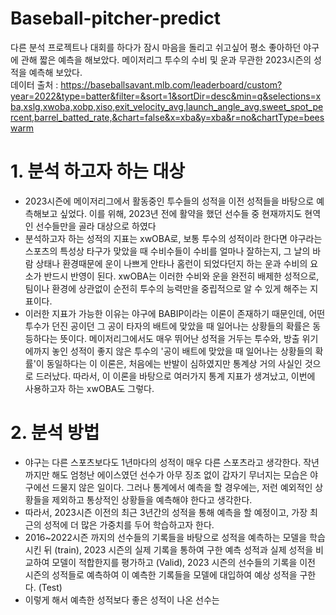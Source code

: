 # Baseball-pitcher-predict

다른 분석 프로젝트나 대회를 하다가 잠시 마음을 돌리고 쉬고싶어 평소 좋아하던 야구에 관해 짧은 예측을 해보았다.
메이저리그 투수의 수비 및 운과 무관한 2023시즌의 성적을 예측해 보았다.  
데이터 출처 : https://baseballsavant.mlb.com/leaderboard/custom?year=2022&type=batter&filter=&sort=1&sortDir=desc&min=q&selections=xba,xslg,xwoba,xobp,xiso,exit_velocity_avg,launch_angle_avg,sweet_spot_percent,barrel_batted_rate,&chart=false&x=xba&y=xba&r=no&chartType=beeswarm  

# 1. 분석 하고자 하는 대상
* 2023시즌에 메이저리그에서 활동중인 투수들의 성적을 이전 성적들을 바탕으로 예측해보고 싶었다. 이를 위해, 2023년 전에 활약을 했던 선수들 중 현재까지도 현역인 선수들만을 골라 대상으로 하였다
* 분석하고자 하는 성적의 지표는 xwOBA로, 보통 투수의 성적이라 한다면 야구라는 스포츠의 특성상 타구가 맞았을 때 수비수들이 수비를 얼마나 잘하는지, 그 날의 바람 상태나 환경때문에 운이 나쁘게 안타나 홈런이 되었다던지 하는 운과 수비의 요소가 반드시 반영이 된다. xwOBA는 이러한 수비와 운을 완전히 배제한 성적으로, 팀이나 환경에 상관없이 순전히 투수의 능력만을 중립적으로 알 수 있게 해주는 지표이다.
* 이러한 지표가 가능한 이유는 야구에 BABIP이라는 이론이 존재하기 때문인데, 어떤 투수가 던진 공이던 그 공이 타자의 배트에 맞았을 때 일어나는 상황들의 확률은 동등하다는 뜻이다. 메이저리그에서도 매우 뛰어난 성적을 거두는 투수와, 방출 위기에까지 놓인 성적이 좋지 않은 투수의 '공이 배트에 맞았을 때 일어나는 상황들의 확률'이 동일하다는 이 이론은, 처음에는 반발이 심하였지만 통계상 거의 사실인 것으로 드러났다. 따라서, 이 이론을 바탕으로 여러가지 통계 지표가 생겨났고, 이번에 사용하고자 하는 xwOBA도 그렇다.

# 2. 분석 방법
* 야구는 다른 스포츠보다도 1년마다의 성적이 매우 다른 스포츠라고 생각한다. 작년까지만 해도 엄청난 에이스였던 선수가 아무 징조 없이 갑자기 무너지는 모습은 야구에선 드물지 않은 일이다. 그러나 통계에서 예측을 할 경우에는, 저런 예외적인 상황들을 제외하고 통상적인 상황들을 예측해야 한다고 생각한다. 
* 따라서, 2023시즌 이전의 최근 3년간의 성적을 통해 예측을 할 예정이고, 가장 최근의 성적에 더 많은 가중치를 두어 학습하고자 한다.
* 2016~2022시즌 까지의 선수들의 기록들을 바탕으로 성적을 예측하는 모델을 학습 시킨 뒤 (train), 2023 시즌의 실제 기록을 통하여 구한 예측 성적과 실제 성적을 비교하여 모델이 적합한지를 평가하고 (Valid), 2023 시즌의 선수들의 기록을 이전 시즌의 성적들로 예측하여 이 예측한 기록들을 모델에 대입하여 예상 성적을 구한다. (Test)
* 이렇게 해서 예측한 성적보다 좋은 성적이 나온 선수는 
